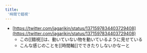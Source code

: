 ```yaml
---
title:
 '時間で錯視'
---
```


- [https://twitter.com/jagarikin/status/1371597834403729408](https://twitter.com/jagarikin/status/1371597834403729408)
    - この[[錯視]]は、動いていない物を動いているように見せている
    - こんな感じのことを[[時間軸]]でできたりしないかなーと

